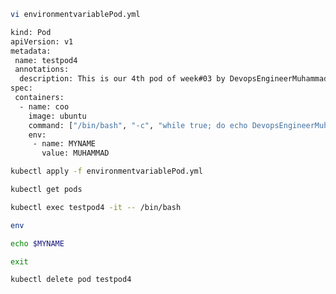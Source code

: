 ```sh
vi environmentvariablePod.yml
```

```sh
kind: Pod
apiVersion: v1
metadata:
 name: testpod4
 annotations:
  description: This is our 4th pod of week#03 by DevopsEngineerMuhammad
spec:
 containers:
  - name: coo
    image: ubuntu
    command: ["/bin/bash", "-c", "while true; do echo DevopsEngineerMuhammad; sleep 5 ; done"]
    env:
     - name: MYNAME
       value: MUHAMMAD
```

```sh
kubectl apply -f environmentvariablePod.yml
```

```sh
kubectl get pods
```

```sh
kubectl exec testpod4 -it -- /bin/bash
```

```sh
env
```

```sh
echo $MYNAME
```

```sh
exit
```

```sh
kubectl delete pod testpod4
```

